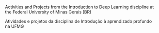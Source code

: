 Activities and Projects from the Introduction to Deep Learning discipline at the Federal University of Minas Gerais (BR)

Atividades e projetos da disciplina de Introdução à aprendizado profundo na UFMG
